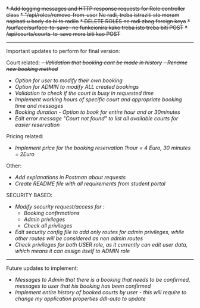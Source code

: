 ~~* Add logging messages and HTTP response requests for Role controller class~~
~~* "/api/roles/remove-from-user~~
~~Ne radi, treba istraziti sto moram napisati u body da bi to radilo~~
~~* DELETE ROLES ne radi zbog foreign keya~~
~~* /surface/surface-to-save- ne funkcionira kako treba isto treba biti POST~~
~~* /api/courts/courts-to-save mora biti kao POST~~

***
Important updates to perform for final version: 

Court related:
~~- *Validation that booking cant be made in history*~~
~~- *Rename new booking method*~~
- *Option for user to modify their own booking*
- *Option for ADMIN to modify ALL created bookings*
- *Validation to check if the court is busy in requested time*
- *Implement working hours of specific court and appropriate booking time and messages*
- *Booking duration - Option to book for entire hour and or 30minutes*
- *Edit error message "Court not found" to list all available courts for easier reservation*


Pricing related: 

- *Implement price for the booking reservation 1hour = 4 Euro, 30 minutes = 2Euro*

Other: 

- *Add explanations in Postman about requests*
- *Create README file with all requirements from student portal*

SECURITY BASED: 
- *Modify security request/access for :*
  - *Booking confirmations*
  - *Admin privileges*
  - *Check all privileges*
- *Edit security config file to add only routes for admin privileges, while other routes will be considered as non admin routes*
- *Check privileges for both USER role, as it currently can edit user data, which means it can assign itself to ADMIN role*

***
Future updates to implement: 
- *Messages to Admin that there is a booking that needs to be confirmed, messages to user that his booking has been confirmed*
- *Implement entire history of booked courts by user - this will require to change my application properties ddl-auto to update*










    